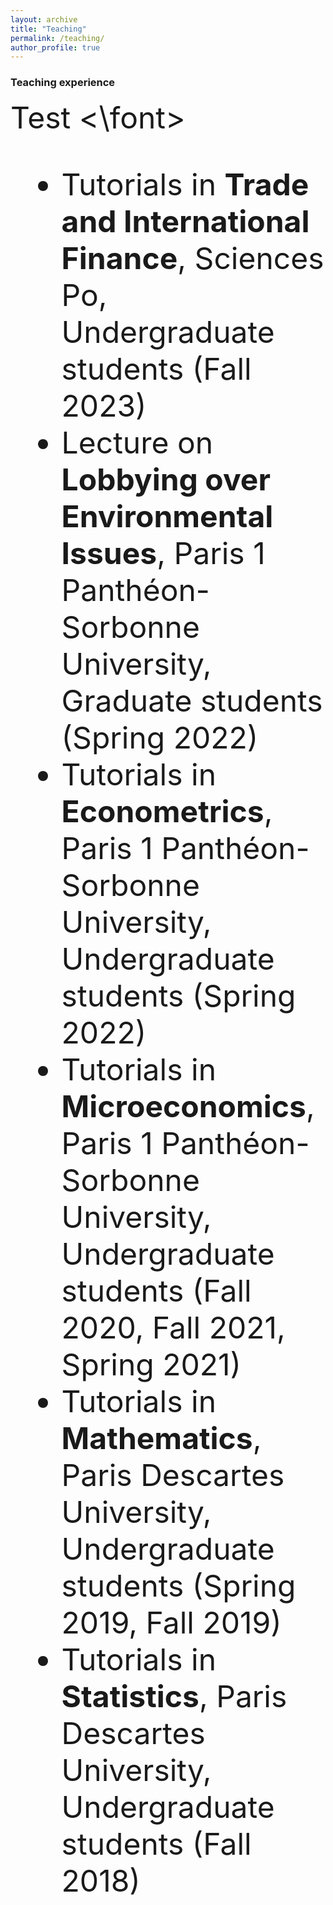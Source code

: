 ```yaml
---
layout: archive
title: "Teaching"
permalink: /teaching/
author_profile: true
---
```


### Teaching experience
<font size = 10> Test <\font>
* Tutorials in **Trade and International Finance**, Sciences Po, Undergraduate students (Fall 2023)
* Lecture on **Lobbying over Environmental Issues**, Paris 1 Panthéon-Sorbonne University, Graduate students (Spring 2022)
* Tutorials in **Econometrics**, Paris 1 Panthéon-Sorbonne University, Undergraduate students (Spring 2022)
* Tutorials in **Microeconomics**, Paris 1 Panthéon-Sorbonne University, Undergraduate students (Fall 2020, Fall 2021, Spring 2021)
* Tutorials in **Mathematics**, Paris Descartes University, Undergraduate students (Spring 2019, Fall 2019)
* Tutorials in **Statistics**, Paris Descartes University, Undergraduate students (Fall 2018)
